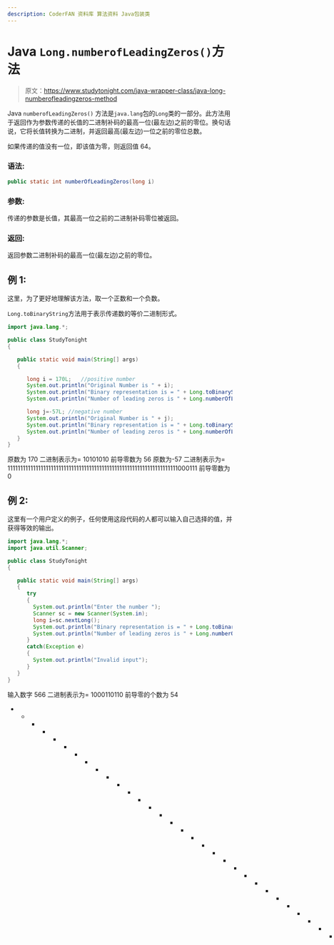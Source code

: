 ```yaml
---
description: CoderFAN 资料库 算法资料 Java包装类
---
```


# Java `Long.numberofLeadingZeros()`方法

> 原文：<https://www.studytonight.com/java-wrapper-class/java-long-numberofleadingzeros-method>

Java `numberofLeadingZeros()` 方法是`java.lang`包的`Long`类的一部分。此方法用于返回作为参数传递的长值的二进制补码的最高一位(最左边)之前的零位。换句话说，它将长值转换为二进制，并返回最高(最左边)一位之前的零位总数。

如果传递的值没有一位，即该值为零，则返回值 64。

### 语法:

```java
public static int numberOfLeadingZeros(long i)
```

### 参数:

传递的参数是长值，其最高一位之前的二进制补码零位被返回。

### 返回:

返回参数二进制补码的最高一位(最左边)之前的零位。

## 例 1:

这里，为了更好地理解该方法，取一个正数和一个负数。

`Long.toBinaryString`方法用于表示传递数的等价二进制形式。

```java
import java.lang.*;

public class StudyTonight
{

   public static void main(String[] args) 
   {

      long i = 170L;   //positive number
      System.out.println("Original Number is " + i);
      System.out.println("Binary representation is = " + Long.toBinaryString(i)); // converting into binary string of base 2 
      System.out.println("Number of leading zeros is " + Long.numberOfLeadingZeros(i)); //returns the number of zero bits preceding the highest-order one bit

      long j=-57L; //negative number
      System.out.println("Original Number is " + j);
      System.out.println("Binary representation is = " + Long.toBinaryString(j)); // converting into binary string of base 2 
      System.out.println("Number of leading zeros is " + Long.numberOfLeadingZeros(j)); //returns the number of zero bits preceding the highest-order one bit
   }
}
```

原数为 170
二进制表示为= 10101010
前导零数为 56
原数为-57
二进制表示为= 1111111111111111111111111111111111111111111111111111111111111111111000111
前导零数为 0

## 例 2:

这里有一个用户定义的例子，任何使用这段代码的人都可以输入自己选择的值，并获得等效的输出。

```java
import java.lang.*;
import java.util.Scanner;

public class StudyTonight
{

   public static void main(String[] args) 
   {
      try
      {
        System.out.println("Enter the number ");
        Scanner sc = new Scanner(System.in);
        long i=sc.nextLong();
        System.out.println("Binary representation is = " + Long.toBinaryString(i)); // converting into binary string of base 2 
        System.out.println("Number of leading zeros is " + Long.numberOfLeadingZeros(i)); //returns the number of zero bits preceding the highest-order one bit
      }
      catch(Exception e)
      {
        System.out.println("Invalid input");
      }
   }
}
```

输入数字
566
二进制表示为= 1000110110
前导零的个数为 54
* * * * * * * * * * * * * * * * * * * * * * * * * * * * * * * * * * * * * * * * * * * * T5】输入数字
-544
二进制表示为= 1111111111111111111111111111111111111111111111111111111111111111111111111111111111111111111

## 实时示例:

在这里，您可以测试实时代码示例。您可以为不同的值执行示例，甚至可以编辑和编写您的示例来测试 Java 代码。

* * *

* * *